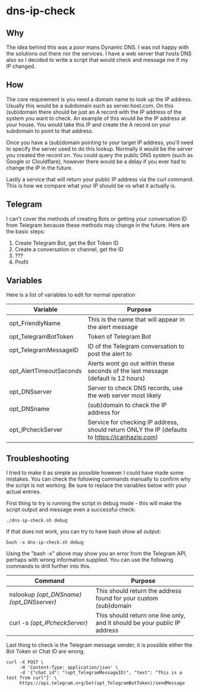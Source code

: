 # dns-ip-check

## Why
The idea behind this was a poor mans Dynamic DNS. I was not happy with the solutions out there nor the services. I have a web server that hosts DNS also so I decided to write a script that would check and message me if my IP changed.

## How
The core requirement is you need a domain name to look up the IP address. Usually this would be a subdomain such as server.host.com. On this (sub)domain there should be just an A record with the IP address of the system you want to check. An example of this would be the IP address at your house. You would take this IP and create the A record on your subdomain to point to that address.

Once you have a (sub)domain pointing to your target IP address, you'll need to specify the server used to do this lookup. Normally it would be the server you created the record on. You could query the public DNS system (such as Google or Clouldflare), however there would be a delay if you ever had to change the IP in the future.

Lastly a service that will return your public IP address via the curl command. This is how we compare what your IP should be vs what it actually is.

## Telegram
I can't cover the methods of creating Bots or getting your conversation ID from Telegram because these methods may change in the future. Here are the basic steps:
1. Create Telegram Bot, get the Bot Token ID
2. Create a conversation or channel, get the ID
3. ???
4. Profit


## Variables
Here is a list of variables to edit for normal operation

| Variable | Purpose |
| ---------| ------- |
|opt_FriendlyName | This is the name that will appear in the alert message |
|opt_TelegramBotToken|Token of Telegram Bot|
|opt_TelegramMessageID|ID of the Telegram conversation to post the alert to|
|opt_AlertTimeoutSeconds|Alerts wont go out within these seconds of the last message (default is 12 hours)|
|opt_DNSserver|Server to check DNS records, use the web server most likely|
|opt_DNSname|(sub)domain to check the IP address for|
|opt_IPcheckServer|Service for checking IP address, should return ONLY the IP (defaults to https://icanhazip.com)|

## Troubleshooting
I tried to make it as simple as possible however I could have made some mistakes. You can check the following commands manually to confirm why the script is not working. Be sure to replace the variables below with your actual entries.

First thing to try is running the script in debug mode - this will make the script output and message even a successful check:
```
./dns-ip-check.sh debug
```

If that does not work, you can try to have bash show all output:
```
bash -x dns-ip-check.sh debug
```
Using the "bash -x" above may show you an error from the Telegram API, perhaps with wrong information supplied. You can use the following commands to drill further into this.

| Command | Purpose |
| ------- | ------- |
| nslookup *(opt_DNSname)* *(opt_DNSserver)*| This should return the address found for your custom (sub)domain|
| curl -s *(opt_IPcheckServer)*| This should return one line only, and it should be your public IP address|

Last thing to check is the Telegram message sender, it is possible either the Bot Token or Chat ID are wrong.
```
curl -X POST \
     -H 'Content-Type: application/json' \
     -d '{"chat_id": "(opt_TelegramMessageID)", "text": "This is a test from curl"}' \
     https://api.telegram.org/bot(opt_TelegramBotToken)/sendMessage
```
